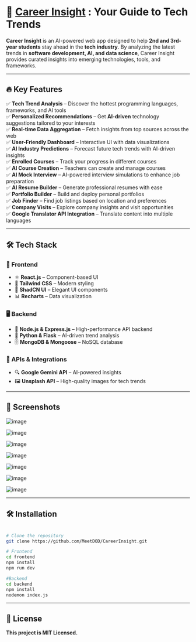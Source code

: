 # 🌟 [Career Insight](https://your-live-demo-link.com) : Your Guide to Tech Trends  

**Career Insight** is an AI-powered web app designed to help **2nd and 3rd-year students** stay ahead in the **tech industry**. By analyzing the latest trends in **software development, AI, and data science**, Career Insight provides curated insights into emerging technologies, tools, and frameworks.  

---

## 🔥 Key Features  

✅ **Tech Trend Analysis** – Discover the hottest programming languages, frameworks, and AI tools  
✅ **Personalized Recommendations** – Get **AI-driven** technology suggestions tailored to your interests  
✅ **Real-time Data Aggregation** – Fetch insights from top sources across the web  
✅ **User-Friendly Dashboard** – Interactive UI with data visualizations  
✅ **AI Industry Predictions** – Forecast future tech trends with AI-driven insights  
✅ **Enrolled Courses** – Track your progress in different courses  
✅ **AI Course Creation** – Teachers can create and manage courses  
✅ **AI Mock Interview** – AI-powered interview simulations to enhance job preparation  
✅ **AI Resume Builder** – Generate professional resumes with ease  
✅ **Portfolio Builder** – Build and deploy personal portfolios  
✅ **Job Finder** – Find job listings based on location and preferences  
✅ **Company Visits** – Explore company insights and visit opportunities  
✅ **Google Translator API Integration** – Translate content into multiple languages 

---

## 🛠 Tech Stack  

### 🎨 Frontend  
- ⚛️ **React.js** – Component-based UI  
- 🎨 **Tailwind CSS** – Modern styling  
- 🧩 **ShadCN UI** – Elegant UI components  
- 📊 **Recharts** – Data visualization  

### 🖥 Backend  
- 🚀 **Node.js & Express.js** – High-performance API backend  
- 🧠 **Python & Flask** – AI-driven trend analysis  
- 🗄 **MongoDB & Mongoose** – NoSQL database  

### 🤖 APIs & Integrations  
- 🔍 **Google Gemini API** – AI-powered insights  
- 🖼 **Unsplash API** – High-quality images for tech trends  

---

## 📸 Screenshots  

![image](https://github.com/user-attachments/assets/4eec63bc-4524-4546-ba7d-b9046ade1e70)

![image](https://github.com/user-attachments/assets/4eec5fe6-2bd4-4a59-8002-92a25f655399)

![image](https://github.com/user-attachments/assets/eaea31f4-5faf-4eb8-8a7c-011e5c479c6b)

![image](https://github.com/user-attachments/assets/d893bb09-6537-45a1-8492-00795e149032)

![image](https://github.com/user-attachments/assets/0e07675c-147b-43ac-9051-073134dedf03)

![image](https://github.com/user-attachments/assets/ff962558-b4b0-4bf7-b0e3-99149af58b6f)

![image](https://github.com/user-attachments/assets/5b6f8279-98ee-40b2-81b2-cbe13d703e2d)


---

## 🛠 Installation  

```bash

# Clone the repository
git clone https://github.com/MeetDOD/CareerInsight.git

# Frontend
cd frontend
npm install
npm run dev

#Backend
cd backend
npm install
nodemon index.js

```

---

## 📜 License
**This project is MIT Licensed.**
